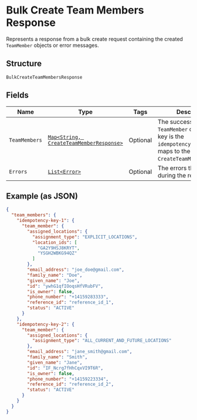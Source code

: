 
# Bulk Create Team Members Response

Represents a response from a bulk create request containing the created `TeamMember` objects or error messages.

## Structure

`BulkCreateTeamMembersResponse`

## Fields

| Name | Type | Tags | Description | Getter |
|  --- | --- | --- | --- | --- |
| `TeamMembers` | [`Map<String, CreateTeamMemberResponse>`](../../doc/models/create-team-member-response.md) | Optional | The successfully created `TeamMember` objects. Each key is the `idempotency_key` that maps to the `CreateTeamMemberRequest`. | Map<String, CreateTeamMemberResponse> getTeamMembers() |
| `Errors` | [`List<Error>`](../../doc/models/error.md) | Optional | The errors that occurred during the request. | List<Error> getErrors() |

## Example (as JSON)

```json
{
  "team_members": {
    "idempotency-key-1": {
      "team_member": {
        "assigned_locations": {
          "assignment_type": "EXPLICIT_LOCATIONS",
          "location_ids": [
            "GA2Y9HSJ8KRYT",
            "YSGH2WBKG94QZ"
          ]
        },
        "email_address": "joe_doe@gmail.com",
        "family_name": "Doe",
        "given_name": "Joe",
        "id": "ywhG1qfIOoqsHfVRubFV",
        "is_owner": false,
        "phone_number": "+14159283333",
        "reference_id": "reference_id_1",
        "status": "ACTIVE"
      }
    },
    "idempotency-key-2": {
      "team_member": {
        "assigned_locations": {
          "assignment_type": "ALL_CURRENT_AND_FUTURE_LOCATIONS"
        },
        "email_address": "jane_smith@gmail.com",
        "family_name": "Smith",
        "given_name": "Jane",
        "id": "IF_Ncrg7fHhCqxVI9T6R",
        "is_owner": false,
        "phone_number": "+14159223334",
        "reference_id": "reference_id_2",
        "status": "ACTIVE"
      }
    }
  }
}
```

